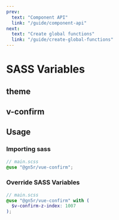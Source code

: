 ```yaml
---
prev:
  text: "Component API"
  link: "/guide/component-api"
next:
  text: "Create global functions"
  link: "/guide/create-global-functions"
---
```


<script setup>
import { useThemeSassItems, useVConfirmSassItems } from "@theme/composables/sass";

import SassTable from "@theme/components/api/SassTable.vue"

const themeItems = useThemeSassItems();
const vconfirmItems = useVConfirmSassItems();
</script>

# SASS Variables

## theme

<Suspense>
  <SassTable :items="themeItems" />
  <template #fallback>
    Loading...
  </template>
</Suspense>

## v-confirm

<Suspense>
  <SassTable :items="vconfirmItems" />
  <template #fallback>
    Loading...
  </template>
</Suspense>

## Usage

### Importing sass

```scss
// main.scss
@use "@gn5r/vue-confirm";
```

### Override SASS Variables

```scss
// main.scss
@use "@gn5r/vue-confirm" with (
  $v-confirm-z-index: 1007
);
```
